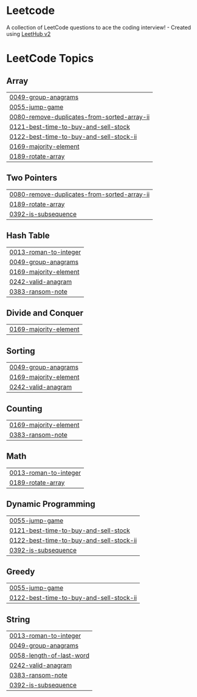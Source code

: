 # Leetcode
A collection of LeetCode questions to ace the coding interview! - Created using [LeetHub v2](https://github.com/arunbhardwaj/LeetHub-2.0)

<!---LeetCode Topics Start-->
# LeetCode Topics
## Array
|  |
| ------- |
| [0049-group-anagrams](https://github.com/grazierShahid/Leetcode/tree/master/0049-group-anagrams) |
| [0055-jump-game](https://github.com/grazierShahid/Leetcode/tree/master/0055-jump-game) |
| [0080-remove-duplicates-from-sorted-array-ii](https://github.com/grazierShahid/Leetcode/tree/master/0080-remove-duplicates-from-sorted-array-ii) |
| [0121-best-time-to-buy-and-sell-stock](https://github.com/grazierShahid/Leetcode/tree/master/0121-best-time-to-buy-and-sell-stock) |
| [0122-best-time-to-buy-and-sell-stock-ii](https://github.com/grazierShahid/Leetcode/tree/master/0122-best-time-to-buy-and-sell-stock-ii) |
| [0169-majority-element](https://github.com/grazierShahid/Leetcode/tree/master/0169-majority-element) |
| [0189-rotate-array](https://github.com/grazierShahid/Leetcode/tree/master/0189-rotate-array) |
## Two Pointers
|  |
| ------- |
| [0080-remove-duplicates-from-sorted-array-ii](https://github.com/grazierShahid/Leetcode/tree/master/0080-remove-duplicates-from-sorted-array-ii) |
| [0189-rotate-array](https://github.com/grazierShahid/Leetcode/tree/master/0189-rotate-array) |
| [0392-is-subsequence](https://github.com/grazierShahid/Leetcode/tree/master/0392-is-subsequence) |
## Hash Table
|  |
| ------- |
| [0013-roman-to-integer](https://github.com/grazierShahid/Leetcode/tree/master/0013-roman-to-integer) |
| [0049-group-anagrams](https://github.com/grazierShahid/Leetcode/tree/master/0049-group-anagrams) |
| [0169-majority-element](https://github.com/grazierShahid/Leetcode/tree/master/0169-majority-element) |
| [0242-valid-anagram](https://github.com/grazierShahid/Leetcode/tree/master/0242-valid-anagram) |
| [0383-ransom-note](https://github.com/grazierShahid/Leetcode/tree/master/0383-ransom-note) |
## Divide and Conquer
|  |
| ------- |
| [0169-majority-element](https://github.com/grazierShahid/Leetcode/tree/master/0169-majority-element) |
## Sorting
|  |
| ------- |
| [0049-group-anagrams](https://github.com/grazierShahid/Leetcode/tree/master/0049-group-anagrams) |
| [0169-majority-element](https://github.com/grazierShahid/Leetcode/tree/master/0169-majority-element) |
| [0242-valid-anagram](https://github.com/grazierShahid/Leetcode/tree/master/0242-valid-anagram) |
## Counting
|  |
| ------- |
| [0169-majority-element](https://github.com/grazierShahid/Leetcode/tree/master/0169-majority-element) |
| [0383-ransom-note](https://github.com/grazierShahid/Leetcode/tree/master/0383-ransom-note) |
## Math
|  |
| ------- |
| [0013-roman-to-integer](https://github.com/grazierShahid/Leetcode/tree/master/0013-roman-to-integer) |
| [0189-rotate-array](https://github.com/grazierShahid/Leetcode/tree/master/0189-rotate-array) |
## Dynamic Programming
|  |
| ------- |
| [0055-jump-game](https://github.com/grazierShahid/Leetcode/tree/master/0055-jump-game) |
| [0121-best-time-to-buy-and-sell-stock](https://github.com/grazierShahid/Leetcode/tree/master/0121-best-time-to-buy-and-sell-stock) |
| [0122-best-time-to-buy-and-sell-stock-ii](https://github.com/grazierShahid/Leetcode/tree/master/0122-best-time-to-buy-and-sell-stock-ii) |
| [0392-is-subsequence](https://github.com/grazierShahid/Leetcode/tree/master/0392-is-subsequence) |
## Greedy
|  |
| ------- |
| [0055-jump-game](https://github.com/grazierShahid/Leetcode/tree/master/0055-jump-game) |
| [0122-best-time-to-buy-and-sell-stock-ii](https://github.com/grazierShahid/Leetcode/tree/master/0122-best-time-to-buy-and-sell-stock-ii) |
## String
|  |
| ------- |
| [0013-roman-to-integer](https://github.com/grazierShahid/Leetcode/tree/master/0013-roman-to-integer) |
| [0049-group-anagrams](https://github.com/grazierShahid/Leetcode/tree/master/0049-group-anagrams) |
| [0058-length-of-last-word](https://github.com/grazierShahid/Leetcode/tree/master/0058-length-of-last-word) |
| [0242-valid-anagram](https://github.com/grazierShahid/Leetcode/tree/master/0242-valid-anagram) |
| [0383-ransom-note](https://github.com/grazierShahid/Leetcode/tree/master/0383-ransom-note) |
| [0392-is-subsequence](https://github.com/grazierShahid/Leetcode/tree/master/0392-is-subsequence) |
<!---LeetCode Topics End-->